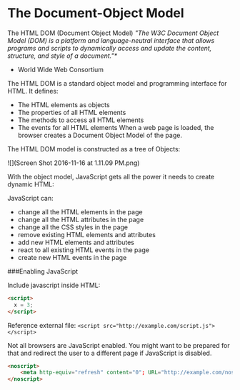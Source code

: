 # The Document-Object Model

The HTML DOM (Document Object Model)
_*"The W3C* Document Object Model (DOM) is a platform and language-neutral interface that allows programs and scripts to dynamically access and update the content, structure, and style of a document."*_

* World Wide Web Consortium

The HTML DOM is a standard object model and programming interface for HTML. It defines:

- The HTML elements as objects
- The properties of all HTML elements
- The methods to access all HTML elements
- The events for all HTML elements
When a web page is loaded, the browser creates a Document Object Model of the page.

The HTML DOM model is constructed as a tree of Objects:


![](Screen Shot 2016-11-16 at 1.11.09 PM.png)


With the object model, JavaScript gets all the power it needs to create dynamic HTML:

JavaScript can:

- change all the HTML elements in the page
- change all the HTML attributes in the page
- change all the CSS styles in the page
- remove existing HTML elements and attributes
- add new HTML elements and attributes
- react to all existing HTML events in the page
- create new HTML events in the page

###Enabling JavaScript

Include javascript inside HTML:

```html
<script>
  x = 3;
</script>
```

Reference external file:
`<script src="http://example.com/script.js"></script>`

Not all browsers are JavaScript enabled. You might want to be prepared for that and redirect the user to a different page if JavaScript is disabled.

```html
<noscript>
    <meta http-equiv="refresh" content="0"; URL="http://example.com/noscript.html"/>
</noscript>
```